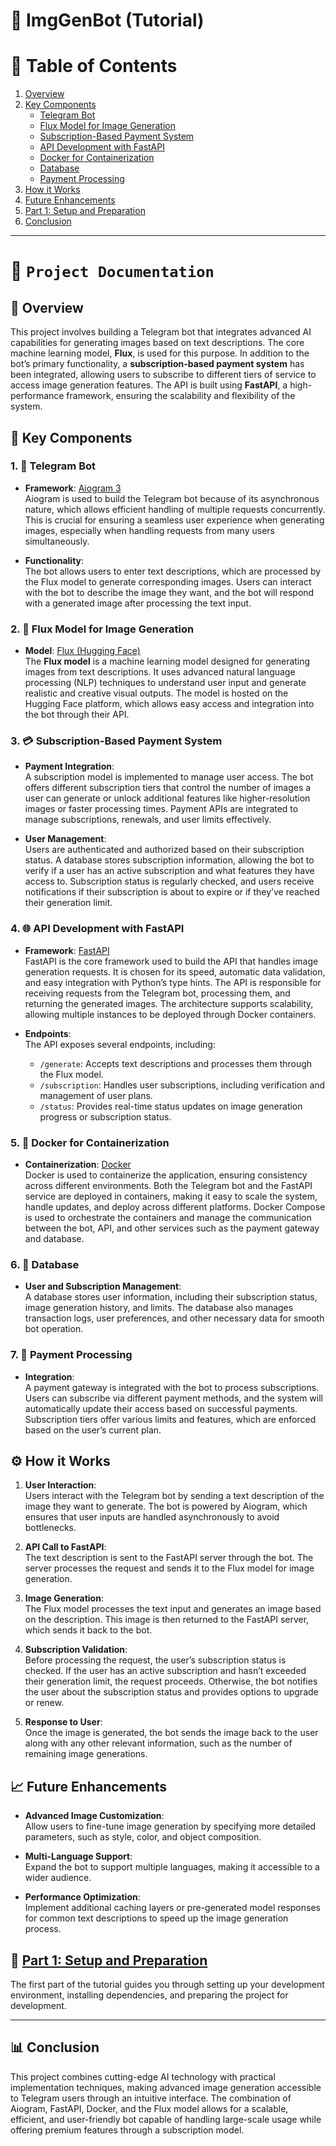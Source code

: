 # 📸 ImgGenBot (Tutorial)

# 📑 Table of Contents

1. [Overview](#-overview)
2. [Key Components](#-key-components)
   - [Telegram Bot](#-telegram-bot)
   - [Flux Model for Image Generation](#-flux-model-for-image-generation)
   - [Subscription-Based Payment System](#-subscription-based-payment-system)
   - [API Development with FastAPI](#-api-development-with-fastapi)
   - [Docker for Containerization](#-docker-for-containerization)
   - [Database](#-database)
   - [Payment Processing](#-payment-processing)
3. [How it Works](#-how-it-works)
4. [Future Enhancements](#-future-enhancements)
5. [Part 1: Setup and Preparation](./part1/Part1.md)
6. [Conclusion](#-conclusion)

---

# 📄 `Project Documentation`

## 🚀 Overview
This project involves building a Telegram bot that integrates advanced AI capabilities for generating images based on text descriptions. The core machine learning model, **Flux**, is used for this purpose. In addition to the bot’s primary functionality, a **subscription-based payment system** has been integrated, allowing users to subscribe to different tiers of service to access image generation features. The API is built using **FastAPI**, a high-performance framework, ensuring the scalability and flexibility of the system.

## 🔧 Key Components

### 1. 🤖 **Telegram Bot**
   - **Framework**: [Aiogram 3](https://docs.aiogram.dev/en/latest/)  
     Aiogram is used to build the Telegram bot because of its asynchronous nature, which allows efficient handling of multiple requests concurrently. This is crucial for ensuring a seamless user experience when generating images, especially when handling requests from many users simultaneously.
   
   - **Functionality**:  
     The bot allows users to enter text descriptions, which are processed by the Flux model to generate corresponding images. Users can interact with the bot to describe the image they want, and the bot will respond with a generated image after processing the text input.  

### 2. 🎨 **Flux Model for Image Generation**
   - **Model**: [Flux (Hugging Face)](https://huggingface.co/black-forest-labs/FLUX.1-schnell/)  
     The **Flux model** is a machine learning model designed for generating images from text descriptions. It uses advanced natural language processing (NLP) techniques to understand user input and generate realistic and creative visual outputs. The model is hosted on the Hugging Face platform, which allows easy access and integration into the bot through their API.

### 3. 💳 **Subscription-Based Payment System**
   - **Payment Integration**:  
     A subscription model is implemented to manage user access. The bot offers different subscription tiers that control the number of images a user can generate or unlock additional features like higher-resolution images or faster processing times. Payment APIs are integrated to manage subscriptions, renewals, and user limits effectively.

   - **User Management**:  
     Users are authenticated and authorized based on their subscription status. A database stores subscription information, allowing the bot to verify if a user has an active subscription and what features they have access to. Subscription status is regularly checked, and users receive notifications if their subscription is about to expire or if they’ve reached their generation limit.

### 4. 🌐 **API Development with FastAPI**
   - **Framework**: [FastAPI](https://fastapi.tiangolo.com/)  
     FastAPI is the core framework used to build the API that handles image generation requests. It is chosen for its speed, automatic data validation, and easy integration with Python’s type hints. The API is responsible for receiving requests from the Telegram bot, processing them, and returning the generated images. The architecture supports scalability, allowing multiple instances to be deployed through Docker containers.

   - **Endpoints**:  
     The API exposes several endpoints, including:
     - `/generate`: Accepts text descriptions and processes them through the Flux model.
     - `/subscription`: Handles user subscriptions, including verification and management of user plans.
     - `/status`: Provides real-time status updates on image generation progress or subscription status.

### 5. 🐳 **Docker for Containerization**
   - **Containerization**: [Docker](https://www.docker.com/)  
     Docker is used to containerize the application, ensuring consistency across different environments. Both the Telegram bot and the FastAPI service are deployed in containers, making it easy to scale the system, handle updates, and deploy across different platforms. Docker Compose is used to orchestrate the containers and manage the communication between the bot, API, and other services such as the payment gateway and database.

### 6. 💾 **Database**
   - **User and Subscription Management**:  
     A database stores user information, including their subscription status, image generation history, and limits. The database also manages transaction logs, user preferences, and other necessary data for smooth bot operation.

### 7. 🏦 **Payment Processing**
   - **Integration**:  
     A payment gateway is integrated with the bot to process subscriptions. Users can subscribe via different payment methods, and the system will automatically update their access based on successful payments. Subscription tiers offer various limits and features, which are enforced based on the user’s current plan.

## ⚙️ How it Works

1. **User Interaction**:  
   Users interact with the Telegram bot by sending a text description of the image they want to generate. The bot is powered by Aiogram, which ensures that user inputs are handled asynchronously to avoid bottlenecks.

2. **API Call to FastAPI**:  
   The text description is sent to the FastAPI server through the bot. The server processes the request and sends it to the Flux model for image generation.

3. **Image Generation**:  
   The Flux model processes the text input and generates an image based on the description. This image is then returned to the FastAPI server, which sends it back to the bot.

4. **Subscription Validation**:  
   Before processing the request, the user’s subscription status is checked. If the user has an active subscription and hasn’t exceeded their generation limit, the request proceeds. Otherwise, the bot notifies the user about the subscription status and provides options to upgrade or renew.

5. **Response to User**:  
   Once the image is generated, the bot sends the image back to the user along with any other relevant information, such as the number of remaining image generations.

## 📈 Future Enhancements

- **Advanced Image Customization**:  
   Allow users to fine-tune image generation by specifying more detailed parameters, such as style, color, and object composition.
   
- **Multi-Language Support**:  
   Expand the bot to support multiple languages, making it accessible to a wider audience.

- **Performance Optimization**:  
   Implement additional caching layers or pre-generated model responses for common text descriptions to speed up the image generation process.

## 📄 [Part 1: Setup and Preparation](./part1/Part1.md)

The first part of the tutorial guides you through setting up your development environment, installing dependencies, and preparing the project for development.

---

## 📊 Conclusion

This project combines cutting-edge AI technology with practical implementation techniques, making advanced image generation accessible to Telegram users through an intuitive interface. The combination of Aiogram, FastAPI, Docker, and the Flux model allows for a scalable, efficient, and user-friendly bot capable of handling large-scale usage while offering premium features through a subscription model.
